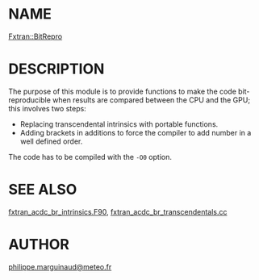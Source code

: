 # NAME

[Fxtran::BitRepro](../lib/Fxtran/BitRepro.pm)

# DESCRIPTION

The purpose of this module is to provide functions to make the code bit-reproducible
when results are compared between the CPU and the GPU; this involves two steps:

- Replacing transcendental intrinsics with portable functions.
- Adding brackets in additions to force the compiler to add
number in a well defined order.

The code has to be compiled with the `-O0` option.

# SEE ALSO

[fxtran\_acdc\_br\_intrinsics.F90](../src/fxtran_acdc_br_intrinsics.F90),
[fxtran\_acdc\_br\_transcendentals.cc](../src/fxtran_acdc_br_transcendentals.cc)

# AUTHOR

philippe.marguinaud@meteo.fr
